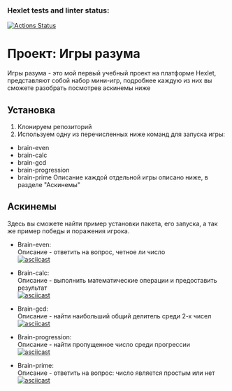 ### Hexlet tests and linter status:
[![Actions Status](https://github.com/AutumnQR/fullstack-javascript-project-44/actions/workflows/hexlet-check.yml/badge.svg)](https://github.com/AutumnQR/fullstack-javascript-project-44/actions)
# Проект: Игры разума

Игры разума - это мой первый учебный проект на платформе Hexlet, представляют собой набор мини-игр, подробнее каждую из них вы сможете разобрать посмотрев аскинемы ниже

## Установка

1. Клонируем репозиторий
2. Используем одну из перечисленных ниже команд для запуска игры:
- brain-even
- brain-calc
- brain-gcd
- brain-progression
- brain-prime
Описание каждой отдельной игры описано ниже, в разделе "Аскинемы"

## Аскинемы
Здесь вы сможете найти пример установки пакета, его запуска, а так же пример победы и поражения игрока.
- Brain-even: <br>
Описание - ответить на вопрос, четное ли число <br>
[![asciicast](https://asciinema.org/a/L0DEmt2FbJJEHOB4FvctdzsJr.svg)](https://asciinema.org/a/L0DEmt2FbJJEHOB4FvctdzsJr) <br>

- Brain-calc: <br>
Описание - выполнить математические операции и предоставить результат <br>
[![asciicast](https://asciinema.org/a/zn1CF25Zv0dPEHmDNgXtCNTlz.svg)](https://asciinema.org/a/zn1CF25Zv0dPEHmDNgXtCNTlz)

- Brain-gcd: <br>
Описание - найти наибольший общий делитель среди 2-х чисел <br>
[![asciicast](https://asciinema.org/a/D74GYdBGGTlbygHUGaL4DJCQ7.svg)](https://asciinema.org/a/D74GYdBGGTlbygHUGaL4DJCQ7)

- Brain-progression: <br>
Описание - найти пропущенное число среди прогрессии <br>
[![asciicast](https://asciinema.org/a/yXfsC3DY4NYFNbLuAtux6PDTq.svg)](https://asciinema.org/a/yXfsC3DY4NYFNbLuAtux6PDTq)

- Brain-prime: <br>
Описание - ответить на вопрос: число является простым или нет <br>
[![asciicast](https://asciinema.org/a/Sv6DIPVzprm3Hb6YXOvoto4dr.svg)](https://asciinema.org/a/Sv6DIPVzprm3Hb6YXOvoto4dr)
